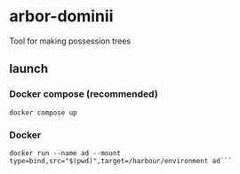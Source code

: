 # arbor-dominii
Tool for making possession trees

## launch 

### Docker compose (recommended)

```docker compose up```

### Docker

```docker build . -t ad
docker run --name ad --mount type=bind,src="$(pwd)",target=/harbour/environment ad```
